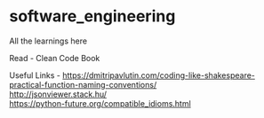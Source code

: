 # software_engineering

All the learnings here

Read - Clean Code Book

Useful Links -
https://dmitripavlutin.com/coding-like-shakespeare-practical-function-naming-conventions/  
http://jsonviewer.stack.hu/  
https://python-future.org/compatible_idioms.html  
